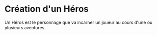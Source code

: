 # Création d'un Héros

Un Héros est le personnage que va incarner un joueur au cours d'une ou plusieurs aventures.
